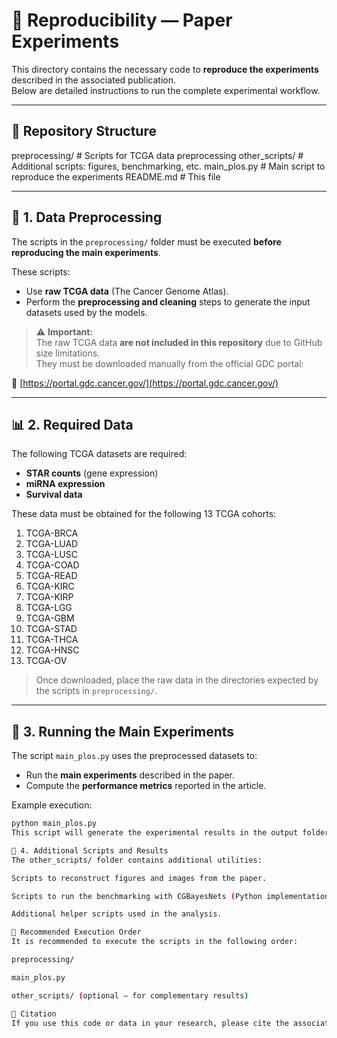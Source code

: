 # 🧬 Reproducibility — Paper Experiments

This directory contains the necessary code to **reproduce the experiments** described in the associated publication.  
Below are detailed instructions to run the complete experimental workflow.

---

## 📂 Repository Structure

preprocessing/ # Scripts for TCGA data preprocessing
other_scripts/ # Additional scripts: figures, benchmarking, etc.
main_plos.py # Main script to reproduce the experiments
README.md # This file

---

## 🔧 1. Data Preprocessing

The scripts in the `preprocessing/` folder must be executed **before reproducing the main experiments**.

These scripts:
- Use **raw TCGA data** (The Cancer Genome Atlas).
- Perform the **preprocessing and cleaning** steps to generate the input datasets used by the models.

> ⚠️ **Important:**  
> The raw TCGA data **are not included in this repository** due to GitHub size limitations.  
> They must be downloaded manually from the official GDC portal:

🔗 [https://portal.gdc.cancer.gov/](https://portal.gdc.cancer.gov/)

---

## 📊 2. Required Data

The following TCGA datasets are required:

- **STAR counts** (gene expression)
- **miRNA expression**
- **Survival data**

These data must be obtained for the following 13 TCGA cohorts:

1. TCGA-BRCA  
2. TCGA-LUAD  
3. TCGA-LUSC  
4. TCGA-COAD  
5. TCGA-READ  
6. TCGA-KIRC  
7. TCGA-KIRP  
8. TCGA-LGG  
9. TCGA-GBM  
10. TCGA-STAD  
11. TCGA-THCA  
12. TCGA-HNSC  
13. TCGA-OV  

> Once downloaded, place the raw data in the directories expected by the scripts in `preprocessing/`.

---

## 🧠 3. Running the Main Experiments

The script `main_plos.py` uses the preprocessed datasets to:

- Run the **main experiments** described in the paper.  
- Compute the **performance metrics** reported in the article.

Example execution:

```bash
python main_plos.py
This script will generate the experimental results in the output folders specified in the code (check comments for paths and parameter settings).

🧩 4. Additional Scripts and Results
The other_scripts/ folder contains additional utilities:

Scripts to reconstruct figures and images from the paper.

Scripts to run the benchmarking with CGBayesNets (Python implementation).

Additional helper scripts used in the analysis.

📘 Recommended Execution Order
It is recommended to execute the scripts in the following order:

preprocessing/

main_plos.py

other_scripts/ (optional — for complementary results)

🧾 Citation
If you use this code or data in your research, please cite the associated paper











